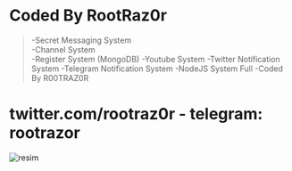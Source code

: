 # Coded By RootRaz0r

> -Secret Messaging System <br/>
> -Channel System <br/>
> -Register System (MongoDB) 
> -Youtube System 
> -Twitter Notification System 
> -Telegram Notification System 
> -NodeJS System Full 
> -Coded By R00TRAZ0R

# twitter.com/rootraz0r - telegram: rootrazor

![resim](https://i.hizliresim.com/PzI6Ec.png)
